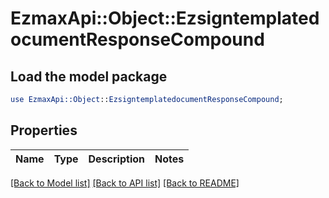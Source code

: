 # EzmaxApi::Object::EzsigntemplatedocumentResponseCompound

## Load the model package
```perl
use EzmaxApi::Object::EzsigntemplatedocumentResponseCompound;
```

## Properties
Name | Type | Description | Notes
------------ | ------------- | ------------- | -------------

[[Back to Model list]](../README.md#documentation-for-models) [[Back to API list]](../README.md#documentation-for-api-endpoints) [[Back to README]](../README.md)


